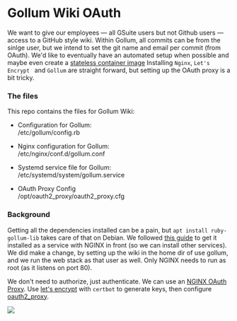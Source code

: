 # Gollum Wiki OAuth

We want to give our employees — all GSuite users but not Github users — access to a GitHub style wiki.
Within Gollum, all commits can be from the sinlge user, but we intend to set the git name and email per commit (from OAuth).
We'd like to eventually have an automated setup when possible and maybe even create a 
[stateless container image](https://github.com/gollum/gollum/issues/1767)
Installing `Nginx`, `Let's Encrypt ` and `Gollum` are straight forward,
but setting up the OAuth proxy is a bit tricky.

### The files

This repo contains the files for Gollum Wiki:

- Configuration for Gollum:<br>
  /etc/gollum/config.rb

- Nginx configuration for Gollum:<br>
  /etc/nginx/conf.d/gollum.conf

- Systemd service file for Gollum:<br>
  /etc/systemd/system/gollum.service

- OAuth Proxy Config<br>
  /opt/oauth2_proxy/oauth2_proxy.cfg

### Background

Getting all the dependencies installed can be a pain, but `apt install ruby-gollum-lib` takes care of that on Debian.
We followed [this guide](https://www.atlantic.net/vps-hosting/how-to-setup-a-github-style-wiki-using-gollum-on-debian-10/)
to get it installed as a service with NGINX in front (so we can install other services). We did make a change,
by setting up the wiki in the home dir of use gollum, and we run the web stack as that user as well.
Only NGINX needs to run as root (as it listens on port 80).

We don't need to authorize, just authenticate. We can use an
[NGINX OAuth Proxy](https://dev.to/ahmedmusaad/add-google-authentication-to-any-website-using-nginx-and-oauth-proxy-259l).
Use [let's encrypt](https://www.digitalocean.com/community/tutorials/how-to-secure-nginx-with-let-s-encrypt-on-debian-10)
with  `certbot` to generate keys, then configure [oauth2_proxy](https://github.com/oauth2-proxy/oauth2-proxy).

![](http://yuml.me/diagram/scruffy/class/[note:Google%20Cloud%20Platform\nGSuite%20Authentication{bg:yellow}],[Employees%20{bg:wheat}]->[GCP%20Identity\nAware%20Proxy]->[Minimal;Gollum{bg:green}],[Employees%20{bg:wheat}]->[Full%20STack;OAuth%20proxy;LetsEncrypt;Nginx;Gollum{bg:green}])
